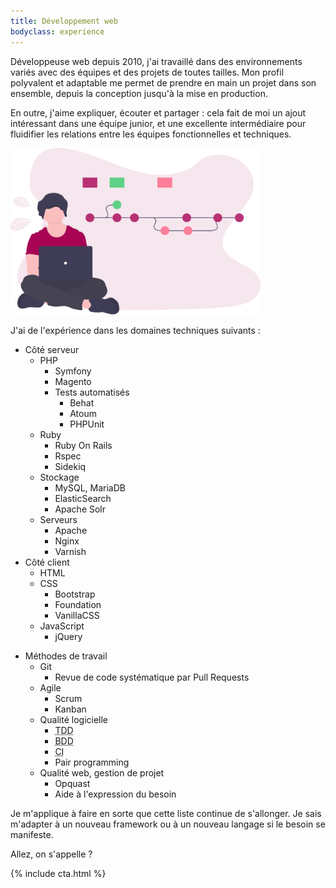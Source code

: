 ```yaml
---
title: Développement web
bodyclass: experience
---
```


Développeuse web depuis 2010, j'ai travaillé dans des environnements variés avec des équipes et des projets de toutes tailles. Mon profil polyvalent et adaptable me permet de prendre en main un projet dans son ensemble, depuis la conception jusqu'à la mise en production.

En outre, j'aime expliquer, écouter et partager : cela fait de moi un ajout intéressant dans une équipe junior, et une excellente intermédiaire pour fluidifier les relations entre les équipes fonctionnelles et techniques.

<div class="img-container">
<img src="/assets/img/undraw_version_control_9bpv.svg" alt="" width="400">
</div>

J'ai de l'expérience dans les domaines techniques suivants :

* Côté serveur
    * PHP
        - Symfony
        - Magento
        - Tests automatisés
            - Behat
            - Atoum
            - PHPUnit
    * Ruby
        - Ruby On Rails
        - Rspec
        - Sidekiq
    - Stockage
        - MySQL, MariaDB
        - ElasticSearch
        - Apache Solr
    - Serveurs
        - Apache
        - Nginx
        - Varnish
* Côté client
    - HTML
    - CSS
        - Bootstrap
        - Foundation
        - VanillaCSS
    - JavaScript
        - jQuery
- Méthodes de travail
    - Git
        - Revue de code systématique par Pull Requests
    - Agile
        - Scrum
        - Kanban
    - Qualité logicielle
        - <abbr lang="en" title="Test driven development">TDD</abbr>
        - <abbr lang="en" title="Behaviour driven development">BDD</abbr>
        - <abbr lang="en" title="continuous integration">CI</abbr>
        - <span lang="en">Pair programming</span>
    - Qualité web, gestion de projet
        - Opquast
        - Aide à l'expression du besoin

Je m'applique à faire en sorte que cette liste continue de s'allonger. Je sais m'adapter à un nouveau framework ou à un nouveau langage si le besoin se manifeste.

Allez, on s'appelle ?

{% include cta.html %}